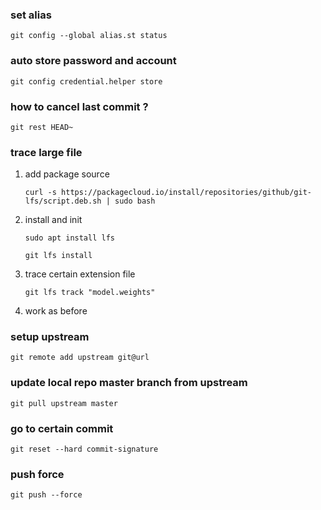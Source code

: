 ### set alias
`git config --global alias.st status`

### auto store password and account
`git config credential.helper store`

### how to cancel last commit ?
`git rest HEAD~`

### trace large file
1. add package source

    `curl -s https://packagecloud.io/install/repositories/github/git-lfs/script.deb.sh | sudo bash `

2. install and init

   `sudo apt install lfs`

   `git lfs install`

3. trace certain extension file

    `git lfs track "model.weights"`

4. work as before 

### setup upstream
`git remote add upstream git@url`

### update local repo master branch from upstream
`git pull upstream master`

### go to certain commit
`git reset --hard commit-signature`

### push force
`git push --force`